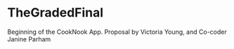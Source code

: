 # TheGradedFinal
Beginning of the CookNook App. Proposal by Victoria Young, and Co-coder Janine Parham
